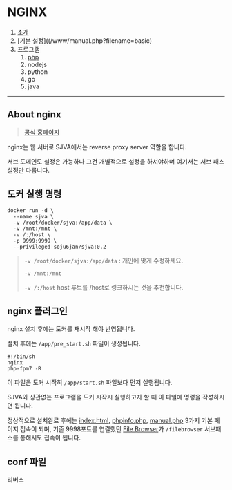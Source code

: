 # NGINX

1. [소개](/www/manual.php?filename=home)
2. [기본 설정]((/www/manual.php?filename=basic)
3. 프로그램
   1. [php](/www/manual.php?filename=php)
   2. nodejs
   3. python
   4. go
   5. java
   
-----

## About nginx ##

> [공식 홈페이지](https://www.nginx.com/)
 

nginx는 웹 서버로 SJVA에서는 reverse proxy server 역할을 합니다.

서브 도메인도 설정은 가능하나 그건 개별적으로 설정을 하셔야하며 여기서는 서브 패스 설정만 다룹니다.


## 도커 실행 명령
```
docker run -d \
  --name sjva \
  -v /root/docker/sjva:/app/data \
  -v /mnt:/mnt \
  -v /:/host \
  -p 9999:9999 \
  --privileged soju6jan/sjva:0.2
```


> ```-v /root/docker/sjva:/app/data``` : 개인에 맞게 수정하세요.
>
> ```-v /mnt:/mnt```
> 
> ```-v /:/host``` host 루트를 /host로 링크하시는 것을 추천합니다.


## nginx 플러그인 ##

nginx 설치 후에는 도커를 재시작 해야 반영됩니다.

설치 후에는 ```/app/pre_start.sh``` 파일이 생성됩니다.

```
#!/bin/sh
nginx
php-fpm7 -R
```

이 파일은 도커 시작히 ```/app/start.sh``` 파일보다 먼저 실행됩니다. 

SJVA와 상관없는 프로그램을 도커 시작시 실행하고자 할 때 이 파일에 명령을 작성하시면 됩니다.


정상적으로 설치완료 후에는 [index.html](/www/index.html), [phpinfo.php](/www/phpinfo.php), [manual.php](/www/manual.php?filename=home) 3가지 기본 페이지 접속이 되며, 기존 9998포트를 연결했던 [File Browser](/filebrowser)가 ```/filebrowser``` 서브패스를 통해서도 접속이 됩니다.




## conf 파일 ##


리버스 
